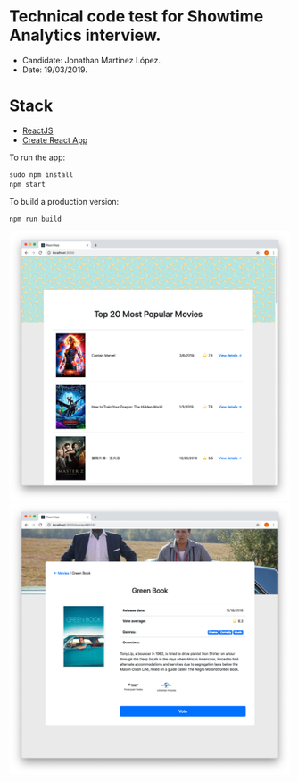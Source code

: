# Technical code test for Showtime Analytics interview.

* Candidate: Jonathan Martínez López.
* Date: 19/03/2019.

# Stack

* [ReactJS](https://facebook.github.io/react/)
* [Create React App](https://github.com/facebookincubator/create-react-app)

To run the app:
```javascript
sudo npm install
npm start
```

To build a production version:
```javascript
npm run build
```

<div align="center">
    <img src="https://github.com/jonathanmartinez/showtime-analytics-code-test/blob/master/demo.png?raw=true" alt="Demo">
    <br>
    <img src="https://github.com/jonathanmartinez/showtime-analytics-code-test/blob/master/demo2.png?raw=true" alt="Demo">
</div>
